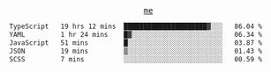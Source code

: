 <p align="center">
  <samp>
    <a href="https://yiwwhl.com">me</a>
  </samp>
</p>

<!--START_SECTION:waka-->

```txt
TypeScript   19 hrs 12 mins  █████████████████████▓░░░   86.04 %
YAML         1 hr 24 mins    █▓░░░░░░░░░░░░░░░░░░░░░░░   06.34 %
JavaScript   51 mins         █░░░░░░░░░░░░░░░░░░░░░░░░   03.87 %
JSON         19 mins         ▒░░░░░░░░░░░░░░░░░░░░░░░░   01.43 %
SCSS         7 mins          ░░░░░░░░░░░░░░░░░░░░░░░░░   00.59 %
```

<!--END_SECTION:waka-->